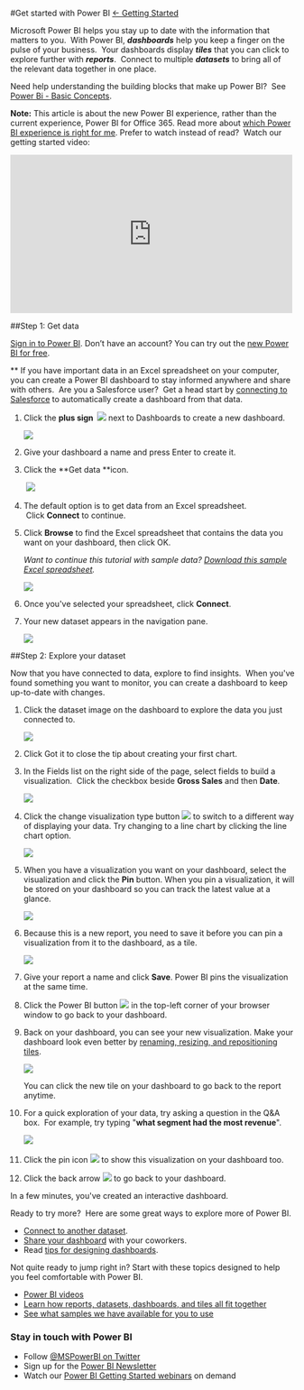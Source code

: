 <properties 
   pageTitle="Get started with Power BI" 
   description="Get started with Power BI" 
   services="powerbi" 
   documentationCenter="" 
   authors="v-anpasi" 
   manager="mblythe" 
   editor=""
   tags=""/>
 
<tags
   ms.service="powerbi"
   ms.devlang="NA"
   ms.topic="article"
   ms.tgt_pltfrm="NA"
   ms.workload="powerbi"
   ms.date="06/18/2015"
   ms.author="v-anpasi"/>

#Get started with Power BI
[← Getting Started](https://support.powerbi.com/knowledgebase/topics/63037-getting-started)

Microsoft Power BI helps you stay up to date with the information that matters to you.  With Power BI, ***dashboards*** help you keep a finger on the pulse of your business.  Your dashboards display ***tiles*** that you can click to explore further with ***reports***.  Connect to multiple ***datasets*** to bring all of the relevant data together in one place.

Need help understanding the building blocks that make up Power BI?  See [Power Bi - Basic Concepts](http://support.powerbi.com/knowledgebase/articles/487029-power-bi-preview-basic-concepts). 

**Note:** This article is about the new Power BI experience, rather than the current experience, Power BI for Office 365. Read more about [which Power BI experience is right for me](https://support.powerbi.com/knowledgebase/articles/492388).
Prefer to watch instead of read?  Watch our getting started video:

<p><span><iframe width="500" height="281" frameborder="0" data-embed-url="https://www.youtube.com/watch?v=UE001nxTKqg" allowfullscreen="" scrolling="no" src="https://cdn.embedly.com/widgets/media.html?src=https%3A%2F%2Fwww.youtube.com%2Fembed%2FUE001nxTKqg%3Fwmode%3Dtransparent%26feature%3Doembed&amp;wmode=transparent&amp;url=https%3A%2F%2Fwww.youtube.com%2Fwatch%3Fv%3DUE001nxTKqg&amp;image=https%3A%2F%2Fi.ytimg.com%2Fvi%2FUE001nxTKqg%2Fhqdefault.jpg&amp;key=92cb8bc08566453cb1d8d02838cb7b06&amp;type=text%2Fhtml&amp;schema=youtube" class="embedly-embed"></iframe></span><br></p>


##Step 1: Get data

[Sign in to Power BI](http://www.powerbi.com/). Don’t have an account? You can try out the [new Power BI for free](http://www.powerbi.com/ "try out the new Power BI for free").

** If you have important data in an Excel spreadsheet on your computer, you can create a Power BI dashboard to stay informed anywhere and share with others.  Are you a Salesforce user?  Get a head start by [connecting to Salesforce](http://support.powerbi.com/knowledgebase/articles/424863) to automatically create a dashboard from that data.

1.  Click the **plus sign  ![](media/powerbi-service-get-started/PBI_PlusIcon.png)**﻿ next to Dashboards to create a new dashboard.  

    ![](media/powerbi-service-get-started/gettingstart1.png)
2.  ﻿Give your dashboard a name and press Enter to create it.
    
3.  Click the **Get data **﻿icon.  

    ﻿ ![](media/powerbi-service-get-started/PBI_GetData.png)
4.  **﻿**﻿The default option is to get data from an Excel spreadsheet.  Click **Connect** ﻿to continue.

5.  Click **﻿Browse** ﻿to find the Excel spreadsheet that contains the data you want on your dashboard, then click OK.

    *﻿﻿Want to continue this tutorial with sample data? [Download this sample Excel spreadsheet](http://go.microsoft.com/fwlink/?LinkID=521962).*

    ![](media/powerbi-service-get-started/gettingstart2.png)
    
6.  Once you've selected your spreadsheet, click **Connect**.
7.  Your new dataset appears in the navigation pane.

    ![](media/powerbi-service-get-started/gettingstart3.png)
    

##Step 2: Explore your dataset

Now that you have connected to data, explore to find insights.  When you've found something you want to monitor, you can create a dashboard to keep up-to-date with changes.

1.  Click the dataset image on the dashboard to explore the data you just connected to.
    
    ![](media/powerbi-service-get-started/gettingstart4.png)
2.  Click Got it to close the tip about creating your first chart.
3.  In the Fields list on the right side of the page, select fields to build a visualization.  Click the checkbox beside **﻿Gross Sales**﻿ and then **﻿Date**﻿.

    ![](media/powerbi-service-get-started/fields.png)
    
4.  Click the change visualization type button ![](media/powerbi-service-get-started/change-viz-icon.png) to switch to a different way of displaying your data. Try changing to a line chart by clicking the line chart option.

	![](media/powerbi-service-get-started/gettingstart5.png)
5.  When you have a visualization you want on your dashboard, select the visualization and click the **﻿Pin** ﻿button. When you pin a visualization, it will be stored on your dashboard so you can track the latest value at a glance.

    ![](media/powerbi-service-get-started/pin.png)
    
6.  Because this is a new report, you need to save it before you can pin a visualization from it to the dashboard, as a tile. 

    ![](media/powerbi-service-get-started/PBI_GetStartSaveB4Pin.png)
    
7.  Give your report a name and click **Save**. Power BI pins the visualization at the same time.
8.  Click the Power BI button ![](media/powerbi-service-get-started/PBI_WaffleIcon.png) in the top-left corner of your browser window to go back to your dashboard. 

9.  Back on your dashboard, you can see your new visualization. Make your dashboard look even better by [renaming, resizing, and repositioning tiles](http://support.powerbi.com/knowledgebase/articles/424878).﻿﻿

    ![](media/powerbi-service-get-started/gettingstart6.png)
    
    You can click the new tile on your dashboard to go back to the report anytime.
    
10. For a quick exploration of your data, try asking a question in the Q&A box.  For example, try typing "**what segment had the most revenue**".﻿

    ﻿![](media/powerbi-service-get-started/PBI_GetStartQnA.png)
11. Click the pin icon ![](media/powerbi-service-get-started/PBI_PinIcon.png) to show this visualization on your dashboard too.
12. Click the back arrow ![](media/powerbi-service-get-started/PBI_QABackArrow.png) to go back to your dashboard.

In a few minutes, you've created an interactive dashboard.

Ready to try more?  Here are some great ways to explore more of Power BI.

-   [Connect to another dataset](https://powerbi.uservoice.com/knowledgebase/articles/434354).
-   [Share your dashboard](http://support.powerbi.com/knowledgebase/articles/431008-share-a-dashboard) with your coworkers.
-   Read [tips for designing dashboards](http://support.powerbi.com/knowledgebase/articles/433616-tips-for-designing-a-great-dashboard).

Not quite ready to jump right in? Start with these topics designed to help you feel comfortable with Power BI.

-   [Power BI videos](http://support.powerbi.com/knowledgebase/articles/475702-power-bi-preview-videos)
-   [Learn how reports, datasets, dashboards, and tiles all fit together](http://support.powerbi.com/knowledgebase/articles/487029-power-bi-preview-basic-concepts)
-   [See what samples we have available for you to use](http://support.powerbi.com/knowledgebase/articles/471112-sample-datasets)

### Stay in touch with Power BI

-   Follow [@MSPowerBI on Twitter](https://twitter.com/mspowerbi)
-   Sign up for the [Power BI Newsletter](http://www.microsoft.com/en-us/powerBI/newsletter.aspx)
-   Watch our [Power BI Getting Started webinars](http://www.microsoft.com/en-us/powerBI/webinars.aspx) on demand
